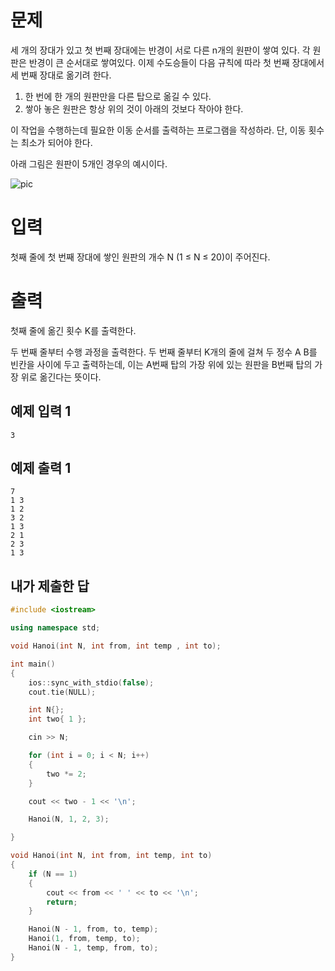 문제
============
세 개의 장대가 있고 첫 번째 장대에는 반경이 서로 다른 n개의 원판이 쌓여 있다. 각 원판은 반경이 큰 순서대로 쌓여있다. 이제 수도승들이 다음 규칙에 따라 첫 번째 장대에서 세 번째 장대로 옮기려 한다.

1. 한 번에 한 개의 원판만을 다른 탑으로 옮길 수 있다.
2. 쌓아 놓은 원판은 항상 위의 것이 아래의 것보다 작아야 한다.

이 작업을 수행하는데 필요한 이동 순서를 출력하는 프로그램을 작성하라. 단, 이동 횟수는 최소가 되어야 한다.

아래 그림은 원판이 5개인 경우의 예시이다.

![pic](https://onlinejudgeimages.s3-ap-northeast-1.amazonaws.com/problem/11729/hanoi.png)

입력
========
첫째 줄에 첫 번째 장대에 쌓인 원판의 개수 N (1 ≤ N ≤ 20)이 주어진다.

출력
=========
첫째 줄에 옮긴 횟수 K를 출력한다.

두 번째 줄부터 수행 과정을 출력한다. 두 번째 줄부터 K개의 줄에 걸쳐 두 정수 A B를 빈칸을 사이에 두고 출력하는데, 이는 A번째 탑의 가장 위에 있는 원판을 B번째 탑의 가장 위로 옮긴다는 뜻이다.

예제 입력 1 
-----------
```
3
```
예제 출력 1 
------------
```
7
1 3
1 2
3 2
1 3
2 1
2 3
1 3
```

내가 제출한 답
--------------
```cpp
#include <iostream>

using namespace std;

void Hanoi(int N, int from, int temp , int to);

int main()
{
    ios::sync_with_stdio(false);
    cout.tie(NULL);

    int N{};
    int two{ 1 };

    cin >> N;

    for (int i = 0; i < N; i++)
    {
        two *= 2;
    }

    cout << two - 1 << '\n';

    Hanoi(N, 1, 2, 3);

}

void Hanoi(int N, int from, int temp, int to)
{
    if (N == 1)
    {
        cout << from << ' ' << to << '\n';
        return;
    }

    Hanoi(N - 1, from, to, temp);
    Hanoi(1, from, temp, to);
    Hanoi(N - 1, temp, from, to);
}
```
